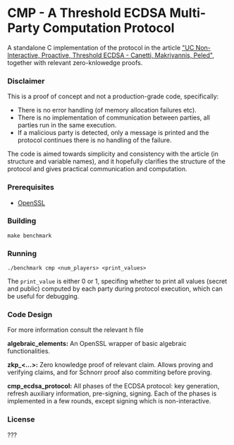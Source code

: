 # CMP - A Threshold ECDSA Multi-Party Computation Protocol

A standalone C implementation of the protocol in the article ["UC Non-Interactive, Proactive, Threshold ECDSA - Canetti, Makriyannis, Peled"](https://eprint.iacr.org/2020/492), together with relevant zero-knlowedge proofs.

### Disclaimer
This is a proof of concept and not a production-grade code, specifically:
* There is no error handling (of memory allocation failures etc).
* There is no implementation of communication between parties, all parties run in the same execution.
* If a malicious party is detected, only a message is printed and the protocol continues there is no handling of the failure.

The code is aimed towards simplicity and consistency with the article (in structure and variable names), and it hopefully clarifies the structure of the protocol and gives practical communication and computation.

### Prerequisites
* [OpenSSL](https://www.openssl.org/)

### Building

```
make benchmark
```

### Running

```
./benchmark cmp <num_players> <print_values>
```
The ```print_value``` is either 0 or 1, specifing whether to print all values (secret and public) computed by each party during protocol execution, which can be useful for debugging.

### Code Design
For more information consult the relevant h file

**algebraic_elements:**
An OpenSSL wrapper of basic algebraic functionalities.

**zkp_<...>:**
Zero knowledge proof of relevant claim. Allows proving and verifying claims, and for Schnorr proof also commiting before proving.

**cmp_ecdsa_protocol:**
All phases of the ECDSA protocol: key generation, refresh auxiliary information, pre-signing, signing.
Each of the phases is implemented in a few rounds, except signing which is non-interactive.


### License

???